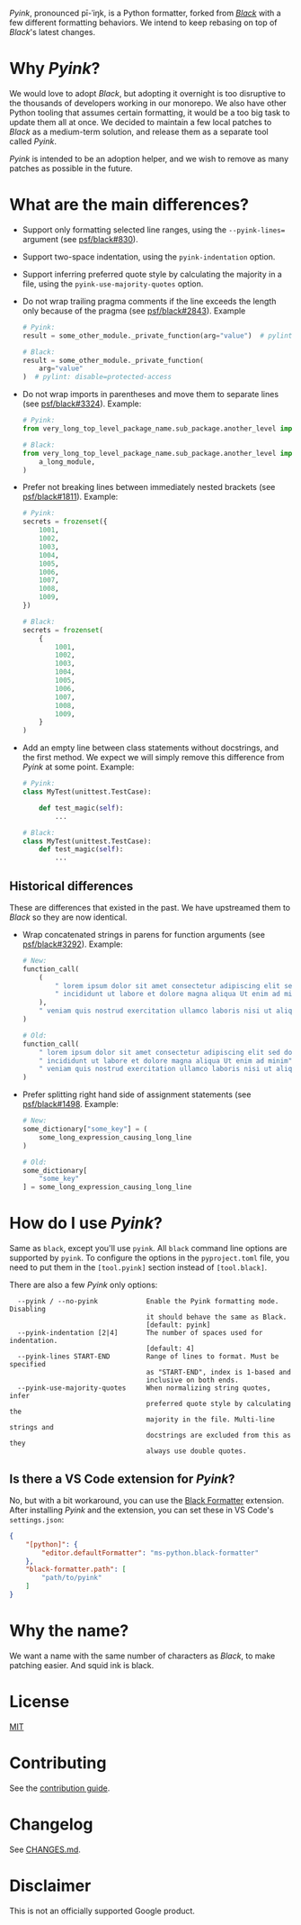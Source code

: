 *Pyink*, pronounced pī-ˈiŋk, is a Python formatter, forked from
*[Black](https://github.com/psf/black)* with a few different formatting
behaviors. We intend to keep rebasing on top of *Black*'s latest changes.

# Why *Pyink*?

We would love to adopt *Black*, but adopting it overnight is too disruptive to
the thousands of developers working in our monorepo. We also have other Python
tooling that assumes certain formatting, it would be a too big task to update
them all at once. We decided to maintain a few local patches to *Black* as a
medium-term solution, and release them as a separate tool called *Pyink*.

*Pyink* is intended to be an adoption helper, and we wish to remove as many
patches as possible in the future.

# What are the main differences?

*   Support only formatting selected line ranges, using the `--pyink-lines=`
    argument (see [psf/black#830](https://github.com/psf/black/issues/830)).

*   Support two-space indentation, using the `pyink-indentation` option.

*   Support inferring preferred quote style by calculating the majority in a
    file, using the `pyink-use-majority-quotes` option.

*   Do not wrap trailing pragma comments if the line exceeds the length only
    because of the pragma (see
    [psf/black#2843](https://github.com/psf/black/issues/2843)). Example

    ```python
    # Pyink:
    result = some_other_module._private_function(arg="value")  # pylint: disable=protected-access

    # Black:
    result = some_other_module._private_function(
        arg="value"
    )  # pylint: disable=protected-access
    ```

*   Do not wrap imports in parentheses and move them to separate lines (see
    [psf/black#3324](https://github.com/psf/black/issues/3324)). Example:

    ```python
    # Pyink:
    from very_long_top_level_package_name.sub_package.another_level import a_long_module

    # Black:
    from very_long_top_level_package_name.sub_package.another_level import (
        a_long_module,
    )
    ```

*   Prefer not breaking lines between immediately nested brackets (see
    [psf/black#1811](https://github.com/psf/black/issues/1811)). Example:

    ```python
    # Pyink:
    secrets = frozenset({
        1001,
        1002,
        1003,
        1004,
        1005,
        1006,
        1007,
        1008,
        1009,
    })

    # Black:
    secrets = frozenset(
        {
            1001,
            1002,
            1003,
            1004,
            1005,
            1006,
            1007,
            1008,
            1009,
        }
    )
    ```

*   Add an empty line between class statements without docstrings, and the first
    method. We expect we will simply remove this difference from *Pyink* at some
    point. Example:

    ```python
    # Pyink:
    class MyTest(unittest.TestCase):

        def test_magic(self):
            ...

    # Black:
    class MyTest(unittest.TestCase):
        def test_magic(self):
            ...
    ```

## Historical differences

These are differences that existed in the past. We have upstreamed them to
*Black* so they are now identical.

*   Wrap concatenated strings in parens for function arguments (see
    [psf/black#3292](https://github.com/psf/black/issues/3292)). Example:

    ```python
    # New:
    function_call(
        (
            " lorem ipsum dolor sit amet consectetur adipiscing elit sed do eiusmod tempor"
            " incididunt ut labore et dolore magna aliqua Ut enim ad minim"
        ),
        " veniam quis nostrud exercitation ullamco laboris nisi ut aliquip ex ea commodo",
    )

    # Old:
    function_call(
        " lorem ipsum dolor sit amet consectetur adipiscing elit sed do eiusmod tempor"
        " incididunt ut labore et dolore magna aliqua Ut enim ad minim",
        " veniam quis nostrud exercitation ullamco laboris nisi ut aliquip ex ea commodo",
    )
    ```

*   Prefer splitting right hand side of assignment statements
    (see [psf/black#1498](https://github.com/psf/black/issues/1498). Example:

    ```python
    # New:
    some_dictionary["some_key"] = (
        some_long_expression_causing_long_line
    )

    # Old:
    some_dictionary[
        "some_key"
    ] = some_long_expression_causing_long_line
    ```

# How do I use *Pyink*?

Same as `black`, except you'll use `pyink`. All `black` command line options are
supported by `pyink`. To configure the options in the `pyproject.toml` file, you
need to put them in the `[tool.pyink]` section instead of `[tool.black]`.

There are also a few *Pyink* only options:

```
  --pyink / --no-pyink            Enable the Pyink formatting mode. Disabling
                                  it should behave the same as Black.
                                  [default: pyink]
  --pyink-indentation [2|4]       The number of spaces used for indentation.
                                  [default: 4]
  --pyink-lines START-END         Range of lines to format. Must be specified
                                  as "START-END", index is 1-based and
                                  inclusive on both ends.
  --pyink-use-majority-quotes     When normalizing string quotes, infer
                                  preferred quote style by calculating the
                                  majority in the file. Multi-line strings and
                                  docstrings are excluded from this as they
                                  always use double quotes.
```

## Is there a VS Code extension for *Pyink*?

No, but with a bit workaround, you can use the
[Black Formatter](https://marketplace.visualstudio.com/items?itemName=ms-python.black-formatter)
extension. After installing *Pyink* and the extension, you can set these in VS
Code's `settings.json`:

```json
{
    "[python]": {
        "editor.defaultFormatter": "ms-python.black-formatter"
    },
    "black-formatter.path": [
        "path/to/pyink"
    ]
}
```

# Why the name?

We want a name with the same number of characters as *Black*, to make patching
easier. And squid ink is black.

# License

[MIT](./LICENSE)

# Contributing

See the [contribution guide](./CONTRIBUTING.md).

# Changelog

See [CHANGES.md](./CHANGES.md).

# Disclaimer

This is not an officially supported Google product.

